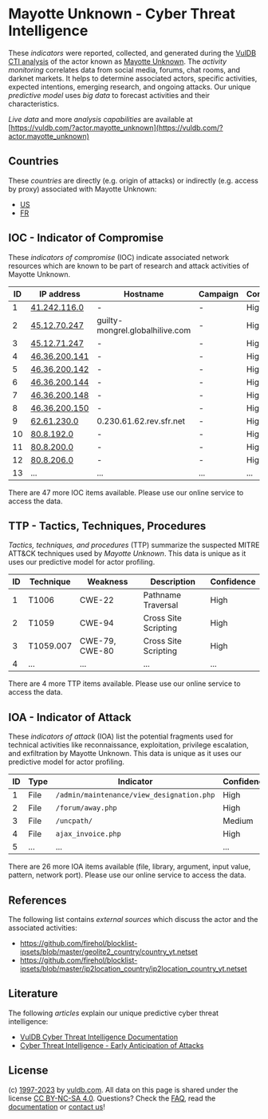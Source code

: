# Mayotte Unknown - Cyber Threat Intelligence

These _indicators_ were reported, collected, and generated during the [VulDB CTI analysis](https://vuldb.com/?kb.cti) of the actor known as [Mayotte Unknown](https://vuldb.com/?actor.mayotte_unknown). The _activity monitoring_ correlates data from social media, forums, chat rooms, and darknet markets. It helps to determine associated actors, specific activities, expected intentions, emerging research, and ongoing attacks. Our unique _predictive model_ uses _big data_ to forecast activities and their characteristics.

_Live data_ and more _analysis capabilities_ are available at [https://vuldb.com/?actor.mayotte_unknown](https://vuldb.com/?actor.mayotte_unknown)

## Countries

These _countries_ are directly (e.g. origin of attacks) or indirectly (e.g. access by proxy) associated with Mayotte Unknown:

* [US](https://vuldb.com/?country.us)
* [FR](https://vuldb.com/?country.fr)

## IOC - Indicator of Compromise

These _indicators of compromise_ (IOC) indicate associated network resources which are known to be part of research and attack activities of Mayotte Unknown.

ID | IP address | Hostname | Campaign | Confidence
-- | ---------- | -------- | -------- | ----------
1 | [41.242.116.0](https://vuldb.com/?ip.41.242.116.0) | - | - | High
2 | [45.12.70.247](https://vuldb.com/?ip.45.12.70.247) | guilty-mongrel.globalhilive.com | - | High
3 | [45.12.71.247](https://vuldb.com/?ip.45.12.71.247) | - | - | High
4 | [46.36.200.141](https://vuldb.com/?ip.46.36.200.141) | - | - | High
5 | [46.36.200.142](https://vuldb.com/?ip.46.36.200.142) | - | - | High
6 | [46.36.200.144](https://vuldb.com/?ip.46.36.200.144) | - | - | High
7 | [46.36.200.148](https://vuldb.com/?ip.46.36.200.148) | - | - | High
8 | [46.36.200.150](https://vuldb.com/?ip.46.36.200.150) | - | - | High
9 | [62.61.230.0](https://vuldb.com/?ip.62.61.230.0) | 0.230.61.62.rev.sfr.net | - | High
10 | [80.8.192.0](https://vuldb.com/?ip.80.8.192.0) | - | - | High
11 | [80.8.200.0](https://vuldb.com/?ip.80.8.200.0) | - | - | High
12 | [80.8.206.0](https://vuldb.com/?ip.80.8.206.0) | - | - | High
13 | ... | ... | ... | ...

There are 47 more IOC items available. Please use our online service to access the data.

## TTP - Tactics, Techniques, Procedures

_Tactics, techniques, and procedures_ (TTP) summarize the suspected MITRE ATT&CK techniques used by _Mayotte Unknown_. This data is unique as it uses our predictive model for actor profiling.

ID | Technique | Weakness | Description | Confidence
-- | --------- | -------- | ----------- | ----------
1 | T1006 | CWE-22 | Pathname Traversal | High
2 | T1059 | CWE-94 | Cross Site Scripting | High
3 | T1059.007 | CWE-79, CWE-80 | Cross Site Scripting | High
4 | ... | ... | ... | ...

There are 4 more TTP items available. Please use our online service to access the data.

## IOA - Indicator of Attack

These _indicators of attack_ (IOA) list the potential fragments used for technical activities like reconnaissance, exploitation, privilege escalation, and exfiltration by Mayotte Unknown. This data is unique as it uses our predictive model for actor profiling.

ID | Type | Indicator | Confidence
-- | ---- | --------- | ----------
1 | File | `/admin/maintenance/view_designation.php` | High
2 | File | `/forum/away.php` | High
3 | File | `/uncpath/` | Medium
4 | File | `ajax_invoice.php` | High
5 | ... | ... | ...

There are 26 more IOA items available (file, library, argument, input value, pattern, network port). Please use our online service to access the data.

## References

The following list contains _external sources_ which discuss the actor and the associated activities:

* https://github.com/firehol/blocklist-ipsets/blob/master/geolite2_country/country_yt.netset
* https://github.com/firehol/blocklist-ipsets/blob/master/ip2location_country/ip2location_country_yt.netset

## Literature

The following _articles_ explain our unique predictive cyber threat intelligence:

* [VulDB Cyber Threat Intelligence Documentation](https://vuldb.com/?kb.cti)
* [Cyber Threat Intelligence - Early Anticipation of Attacks](https://www.scip.ch/en/?labs.20201022)

## License

(c) [1997-2023](https://vuldb.com/?kb.changelog) by [vuldb.com](https://vuldb.com/?kb.about). All data on this page is shared under the license [CC BY-NC-SA 4.0](https://creativecommons.org/licenses/by-nc-sa/4.0/). Questions? Check the [FAQ](https://vuldb.com/?kb.faq), read the [documentation](https://vuldb.com/?kb) or [contact us](https://vuldb.com/?contact)!
